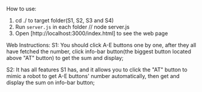 How to use:
1. cd ./ to target folder(S1, S2, S3 and S4)
2. Run `server.js` in each folder // node server.js
3. Open [http://localhost:3000/index.html] to see the web page

Web Instructions:
S1: You should click A-E buttons one by one, after they all have fetched the number, click info-bar button(the biggest button located above "AT" button) to get the sum and display;

S2: It has all features S1 has, and it allows you to click the "AT" button to mimic a robot to get A-E buttons' number automatically, then get and display the sum on info-bar button;